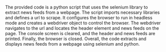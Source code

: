 The provided code is a python script that uses the selenium library to extract news feeds from a webpage. 
The script imports necessary libraries and defines a url to scrape. It configures the browser to run in headless mode and 
creates a webdriver object to control the browser. The webdriver navigates to the url and locates the header element and news feeds on the page. 
The console screen is cleared, and the header and news feeds are printed. Finally, the browser is closed. Overall, 
the code extracts and displays news feeds from a webpage using selenium and python.
